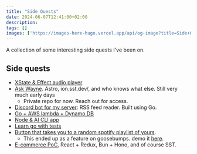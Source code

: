 ```yaml
---
title: "Side Quests"
date: 2024-06-07T12:41:00+02:00
description:
tags: []
images: ['https://images-here-hugo.vercel.app/api/og-image?title=Side+Quests']
---
```


A collection of some interesting side quests I've been on.

## Side quests
- [XState & Effect audio player](/xstate-effect)
- [Ask Wayne](https://github.com/guidefari/astropod). Astro, ion.sst.dev/, and who knows what else. Still very much early days
  - Private repo for now. Reach out for access.
- [Discord bot for my server](https://github.com/guidefari/mygobot): RSS feed reader. Built using Go.
- [Go + AWS lambda + Dynamo DB](https://github.com/guidefari/goCDK)
- [Node & AI CLI app](https://github.com/guidefari/aiii)
- [Learn go with tests](https://github.com/guidefari/gotest)
- [Button that takes you to a random spotify playlist of yours](https://github.com/guidefari/random-spotify).
  - This ended up as a feature on goosebumps. demo it [here](https://www.goosebumps.fm/rsp). 
- [E-commerce PoC](https://github.com/guidefari/redux-ecommerce), React + Redux, Bun + Hono, and of course SST.